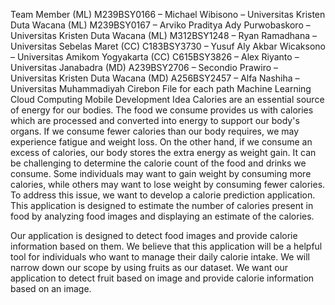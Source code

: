Team Member
(ML) M239BSY0166 – Michael Wibisono – Universitas Kristen Duta Wacana
(ML) M239BSY0167 – Arviko Praditya Ady Purwobaskoro – Universitas Kristen Duta Wacana
(ML) M312BSY1248 – Ryan Ramadhana – Universitas Sebelas Maret
(CC) C183BSY3730 – Yusuf Aly Akbar Wicaksono – Universitas Amikom Yogyakarta
(CC) C615BSY3826 – Alex Riyanto – Universitas Janabadra
(MD) A239BSY2706 – Secondio Prawiro – Universitas Kristen Duta Wacana
(MD) A256BSY2457 – Alfa Nashiha – Universitas Muhammadiyah Cirebon
File for each path
Machine Learning
Cloud Computing
Mobile Development
Idea
Calories are an essential source of energy for our bodies. The food we consume provides us with calories which are processed and converted into energy to support our body's organs. If we consume fewer calories than our body requires, we may experience fatigue and weight loss. On the other hand, if we consume an excess of calories, our body stores the extra energy as weight gain. It can be challenging to determine the calorie count of the food and drinks we consume. Some individuals may want to gain weight by consuming more calories, while others may want to lose weight by consuming fewer calories. To address this issue, we want to develop a calorie prediction application. This application is designed to estimate the number of calories present in food by analyzing food images and displaying an estimate of the calories.

Our application is designed to detect food images and provide calorie information based on them. We believe that this application will be a helpful tool for individuals who want to manage their daily calorie intake. We will narrow down our scope by using fruits as our dataset. We want our application to detect fruit based on image and provide calorie information based on an image.
